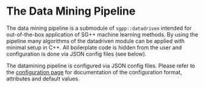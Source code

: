 # The Data Mining Pipeline

The data mining pipeline is a submodule of `sgpp::datadriven` intended for
out-of-the-box application of SG++ machine learning methods.
By using the pipeline many algorithms of the
datadriven module can be applied with minimal setup in C++. All boilerplate code
is hidden from the user and configuration is done via JSON config files
(see below).

The datamining pipeline is configured via JSON config files. Please refer to
the [configuration page](https://github.com/SGpp/SGpp/wiki/Datadriven-datamining-pipeline-configuration)
for documentation of the configuration format, attributes and default values.